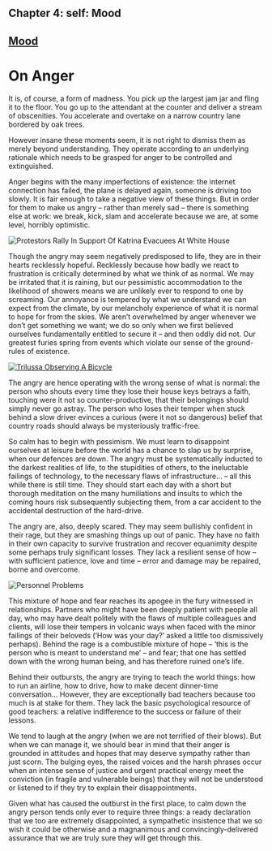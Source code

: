 Chapter  4: self: Mood
---------------------

[Mood](../category/self/mood/index.html)
----------------------------------------

On Anger
========

It is, of course, a form of madness. You pick up the largest jam jar and fling it to the floor. You go up to the attendant at the counter and deliver a stream of obscenities. You accelerate and overtake on a narrow country lane bordered by oak trees.

<span class="s1">However insane these moments seem, it is not right to dismiss them as merely beyond understanding. They operate according to an underlying rationale which needs to be grasped for anger to be controlled and extinguished.</span>

<span class="s1">Anger begins with the many imperfections of existence: the internet connection has failed, the plane is delayed again, someone is driving too slowly. It is fair enough to take a negative view of these things. But in order for them to make us angry – rather than merely sad – there is something else at work: we break, kick, slam and accelerate because we are, at some level, horribly optimistic.</span>

![Protestors Rally In Support Of Katrina Evacuees At White House](http://i0.wp.com/www.thebookoflife.org/wp-content/uploads/2014/09/55318275.jpg)

<span class="s1">Though the angry may seem negatively predisposed to life, they are in their hearts recklessly hopeful. Recklessly because how badly we react to frustration is critically determined by what we think of as normal. We may be irritated that it is raining, but our pessimistic accommodation to the likelihood of showers means we are unlikely ever to respond to one by screaming. Our annoyance is tempered by what we understand we can expect from the climate, by our melancholy experience of what it is normal to hope for from the skies. We aren’t overwhelmed by anger whenever we don’t get something we want; we do so only when we first believed ourselves fundamentally entitled to secure it – and then oddly did not. Our greatest furies spring from events which violate our sense of the ground-rules of existence.</span>

[![Trilussa Observing A Bicycle](http://i1.wp.com/www.thebookoflife.org/wp-content/uploads/2014/10/141555142.jpg?resize=635%2C455)](http://i2.wp.com/www.thebookoflife.org/wp-content/uploads/2014/10/141555142.jpg)

<span class="s1">The angry are hence operating with the wrong sense of what is normal: the person who shouts every time they lose their house keys betrays a faith, touching were it not so counter-productive, that their belongings should simply never go astray. The person who loses their temper when stuck behind a slow driver evinces a curious (were it not so dangerous) belief that country roads should always be mysteriously traffic-free.</span>

<span class="s1">So calm has to begin with pessimism. We must learn to disappoint ourselves at leisure before the world has a chance to slap us by surprise, when our defences are down. The angry must be systematically inducted to the darkest realities of life, to the stupidities of others, to the ineluctable failings of technology, to the necessary flaws of infrastructure… – all this while there is still time. They should start each day with a short but thorough meditation on the many humiliations and insults to which the coming hours risk subsequently subjecting them, from a car accident to the accidental destruction of the hard-drive.</span>

<span class="s1">The angry are, also, deeply scared. They may seem bullishly confident in their rage, but they are smashing things up out of panic. They have no faith in their own capacity to survive frustration and recover equanimity despite some perhaps truly significant losses. They lack a resilient sense of how – with sufficient patience, love and time – error and damage may be repaired, borne and overcome.</span>

![Personnel Problems](http://i2.wp.com/www.thebookoflife.org/wp-content/uploads/2014/09/50968742.jpg)

<span class="s1">This mixture of hope and fear reaches its apogee in the fury witnessed in relationships. Partners who might have been deeply patient with people all day, who may have dealt politely with the flaws of multiple colleagues and clients, will lose their tempers in volcanic ways when faced with the minor failings of their beloveds (‘How was your day?’ asked a little too dismissively perhaps). Behind the rage is a combustible mixture of hope – ‘this is the person who is meant to understand me’ – and fear; that one has settled down with the wrong human being, and has therefore ruined one’s life.</span>

<span class="s1">Behind their outbursts, the angry are trying to teach the world things: how to run an airline, how to drive, how to make decent dinner-time conversation… However, they are exceptionally bad teachers because too much is at stake for them. They lack the basic psychological resource of good teachers: a relative indifference to the success or failure of their lessons.</span>

<span class="s1">We tend to laugh at the angry (when we are not terrified of their blows). But when we can manage it, we should bear in mind that their anger is grounded in attitudes and hopes that may deserve sympathy rather than just scorn. The bulging eyes, the raised voices and the harsh phrases occur when an intense sense of justice and urgent practical energy meet the conviction (in fragile and vulnerable beings) that they will not be understood or listened to if they try to explain their disappointments.</span>

<span class="s1">Given what has caused the outburst in the first place, to calm down the angry person tends only ever to require three things: a ready declaration that we too are extremely disappointed, a sympathetic insistence that we so wish it could be otherwise and a magnanimous and convincingly-delivered assurance that we are truly sure they will get through this.</span>

